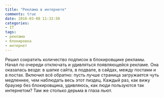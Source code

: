 ```yaml
---
title: "Реклама в интернете"
comments: true
date: 2016-03-08 11:32:50
categories:
- IT
tags:
- реклама
- блокировка
- интернет
---
```

Решил сократить количество подписок в блокировщике рекламы. Начал по очереди отключать и удивляться появляющейся рекламе. Она оказалась везде: в шапке сайта, в подвале, в сайдах, между постами и в постах. Включил всё обратно: пусть лучше страница загружается чуть медленнее, чем наблюдать весь этот пиздец. Каждый раз, как вижу браузер без блокировщика, удивляюсь, как люди пользуются так интернетом? Там же столько дерьма в глаза льют.